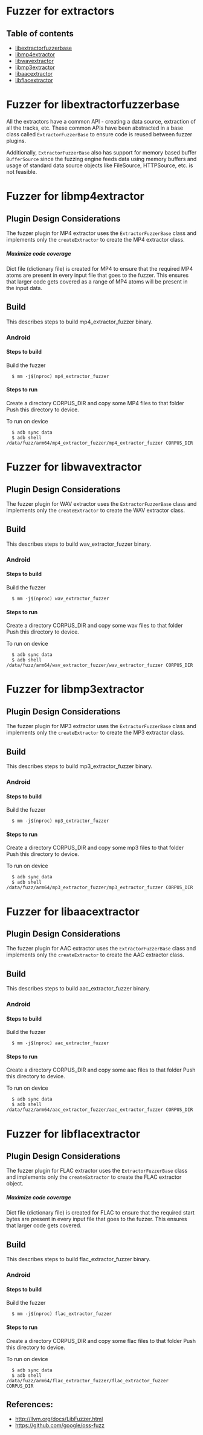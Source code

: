 # Fuzzer for extractors

## Table of contents
+ [libextractorfuzzerbase](#ExtractorFuzzerBase)
+ [libmp4extractor](#mp4ExtractorFuzzer)
+ [libwavextractor](#wavExtractorFuzzer)
+ [libmp3extractor](#mp3ExtractorFuzzer)
+ [libaacextractor](#aacExtractorFuzzer)
+ [libflacextractor](#flacExtractor)

# <a name="ExtractorFuzzerBase"></a> Fuzzer for libextractorfuzzerbase
All the extractors have a common API - creating a data source, extraction
of all the tracks, etc. These common APIs have been abstracted in a base class
called `ExtractorFuzzerBase` to ensure code is reused between fuzzer plugins.

Additionally, `ExtractorFuzzerBase` also has support for memory based buffer
`BufferSource` since the fuzzing engine feeds data using memory buffers and
usage of standard data source objects like FileSource, HTTPSource, etc. is
not feasible.

# <a name="mp4ExtractorFuzzer"></a> Fuzzer for libmp4extractor

## Plugin Design Considerations
The fuzzer plugin for MP4 extractor uses the `ExtractorFuzzerBase` class and
implements only the `createExtractor` to create the MP4 extractor class.

##### Maximize code coverage
Dict file (dictionary file) is created for MP4 to ensure that the required MP4
atoms are present in every input file that goes to the fuzzer.
This ensures that larger code gets covered as a range of MP4 atoms will be
present in the input data.


## Build

This describes steps to build mp4_extractor_fuzzer binary.

### Android

#### Steps to build
Build the fuzzer
```
  $ mm -j$(nproc) mp4_extractor_fuzzer
```

#### Steps to run
Create a directory CORPUS_DIR and copy some MP4 files to that folder
Push this directory to device.

To run on device
```
  $ adb sync data
  $ adb shell /data/fuzz/arm64/mp4_extractor_fuzzer/mp4_extractor_fuzzer CORPUS_DIR
```

# <a name="wavExtractorFuzzer"></a> Fuzzer for libwavextractor

## Plugin Design Considerations
The fuzzer plugin for WAV extractor uses the `ExtractorFuzzerBase` class and
implements only the `createExtractor` to create the WAV extractor class.


## Build

This describes steps to build wav_extractor_fuzzer binary.

### Android

#### Steps to build
Build the fuzzer
```
  $ mm -j$(nproc) wav_extractor_fuzzer
```

#### Steps to run
Create a directory CORPUS_DIR and copy some wav files to that folder
Push this directory to device.

To run on device
```
  $ adb sync data
  $ adb shell /data/fuzz/arm64/wav_extractor_fuzzer/wav_extractor_fuzzer CORPUS_DIR
```

# <a name="mp3ExtractorFuzzer"></a> Fuzzer for libmp3extractor

## Plugin Design Considerations
The fuzzer plugin for MP3 extractor uses the `ExtractorFuzzerBase` class and
implements only the `createExtractor` to create the MP3 extractor class.


## Build

This describes steps to build mp3_extractor_fuzzer binary.

### Android

#### Steps to build
Build the fuzzer
```
  $ mm -j$(nproc) mp3_extractor_fuzzer
```

#### Steps to run
Create a directory CORPUS_DIR and copy some mp3 files to that folder
Push this directory to device.

To run on device
```
  $ adb sync data
  $ adb shell /data/fuzz/arm64/mp3_extractor_fuzzer/mp3_extractor_fuzzer CORPUS_DIR
```

# <a name="aacExtractorFuzzer"></a> Fuzzer for libaacextractor

## Plugin Design Considerations
The fuzzer plugin for AAC extractor uses the `ExtractorFuzzerBase` class and
implements only the `createExtractor` to create the AAC extractor class.


## Build

This describes steps to build aac_extractor_fuzzer binary.

### Android

#### Steps to build
Build the fuzzer
```
  $ mm -j$(nproc) aac_extractor_fuzzer
```

#### Steps to run
Create a directory CORPUS_DIR and copy some aac files to that folder
Push this directory to device.

To run on device
```
  $ adb sync data
  $ adb shell /data/fuzz/arm64/aac_extractor_fuzzer/aac_extractor_fuzzer CORPUS_DIR
```

# <a name="flacExtractor"></a> Fuzzer for libflacextractor

## Plugin Design Considerations
The fuzzer plugin for FLAC extractor uses the `ExtractorFuzzerBase` class and
implements only the `createExtractor` to create the FLAC extractor object.

##### Maximize code coverage
Dict file (dictionary file) is created for FLAC to ensure that the required start
bytes are present in every input file that goes to the fuzzer.
This ensures that larger code gets covered.


## Build

This describes steps to build flac_extractor_fuzzer binary.

### Android

#### Steps to build
Build the fuzzer
```
  $ mm -j$(nproc) flac_extractor_fuzzer
```

#### Steps to run
Create a directory CORPUS_DIR and copy some flac files to that folder
Push this directory to device.

To run on device
```
  $ adb sync data
  $ adb shell /data/fuzz/arm64/flac_extractor_fuzzer/flac_extractor_fuzzer CORPUS_DIR
```

## References:
 * http://llvm.org/docs/LibFuzzer.html
 * https://github.com/google/oss-fuzz
